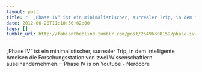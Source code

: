 ```yaml
---
layout: post
title: "  „Phase IV“ ist ein minimalistischer, surrealer Trip, in dem intelligente Ameisen"
date: 2012-06-20T11:10:50+02:00
tags: []
tumblr_url: http://fabiantheblind.tumblr.com/post/25496300159/phase-iv-ist-ein-minimalistischer-surrealer
---
```

„Phase IV“ ist ein minimalistischer, surrealer Trip, in dem intelligente Ameisen die Forschungsstation von zwei Wissenschaftlern auseinandernehmen.—Phase IV is on Youtube - Nerdcore
